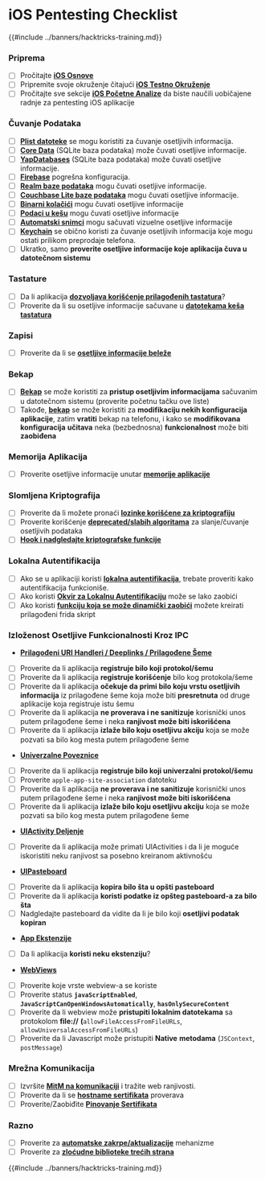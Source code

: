 # iOS Pentesting Checklist

{{#include ../banners/hacktricks-training.md}}

### Priprema

- [ ] Pročitajte [**iOS Osnove**](ios-pentesting/ios-basics.md)
- [ ] Pripremite svoje okruženje čitajući [**iOS Testno Okruženje**](ios-pentesting/ios-testing-environment.md)
- [ ] Pročitajte sve sekcije [**iOS Početne Analize**](ios-pentesting/index.html#initial-analysis) da biste naučili uobičajene radnje za pentesting iOS aplikacije

### Čuvanje Podataka

- [ ] [**Plist datoteke**](ios-pentesting/index.html#plist) se mogu koristiti za čuvanje osetljivih informacija.
- [ ] [**Core Data**](ios-pentesting/index.html#core-data) (SQLite baza podataka) može čuvati osetljive informacije.
- [ ] [**YapDatabases**](ios-pentesting/index.html#yapdatabase) (SQLite baza podataka) može čuvati osetljive informacije.
- [ ] [**Firebase**](ios-pentesting/index.html#firebase-real-time-databases) pogrešna konfiguracija.
- [ ] [**Realm baze podataka**](ios-pentesting/index.html#realm-databases) mogu čuvati osetljive informacije.
- [ ] [**Couchbase Lite baze podataka**](ios-pentesting/index.html#couchbase-lite-databases) mogu čuvati osetljive informacije.
- [ ] [**Binarni kolačići**](ios-pentesting/index.html#cookies) mogu čuvati osetljive informacije
- [ ] [**Podaci u kešu**](ios-pentesting/index.html#cache) mogu čuvati osetljive informacije
- [ ] [**Automatski snimci**](ios-pentesting/index.html#snapshots) mogu sačuvati vizuelne osetljive informacije
- [ ] [**Keychain**](ios-pentesting/index.html#keychain) se obično koristi za čuvanje osetljivih informacija koje mogu ostati prilikom preprodaje telefona.
- [ ] Ukratko, samo **proverite osetljive informacije koje aplikacija čuva u datotečnom sistemu**

### Tastature

- [ ] Da li aplikacija [**dozvoljava korišćenje prilagođenih tastatura**](ios-pentesting/index.html#custom-keyboards-keyboard-cache)?
- [ ] Proverite da li su osetljive informacije sačuvane u [**datotekama keša tastatura**](ios-pentesting/index.html#custom-keyboards-keyboard-cache)

### **Zapisi**

- [ ] Proverite da li se [**osetljive informacije beleže**](ios-pentesting/index.html#logs)

### Bekap

- [ ] [**Bekap**](ios-pentesting/index.html#backups) se može koristiti za **pristup osetljivim informacijama** sačuvanim u datotečnom sistemu (proverite početnu tačku ove liste)
- [ ] Takođe, [**bekap**](ios-pentesting/index.html#backups) se može koristiti za **modifikaciju nekih konfiguracija aplikacije**, zatim **vratiti** bekap na telefonu, i kako se **modifikovana konfiguracija** **učitava** neka (bezbednosna) **funkcionalnost** može biti **zaobiđena**

### **Memorija Aplikacija**

- [ ] Proverite osetljive informacije unutar [**memorije aplikacije**](ios-pentesting/index.html#testing-memory-for-sensitive-data)

### **Slomljena Kriptografija**

- [ ] Proverite da li možete pronaći [**lozinke korišćene za kriptografiju**](ios-pentesting/index.html#broken-cryptography)
- [ ] Proverite korišćenje [**deprecated/slabih algoritama**](ios-pentesting/index.html#broken-cryptography) za slanje/čuvanje osetljivih podataka
- [ ] [**Hook i nadgledajte kriptografske funkcije**](ios-pentesting/index.html#broken-cryptography)

### **Lokalna Autentifikacija**

- [ ] Ako se u aplikaciji koristi [**lokalna autentifikacija**](ios-pentesting/index.html#local-authentication), trebate proveriti kako autentifikacija funkcioniše.
- [ ] Ako koristi [**Okvir za Lokalnu Autentifikaciju**](ios-pentesting/index.html#local-authentication-framework) može se lako zaobići
- [ ] Ako koristi [**funkciju koja se može dinamički zaobići**](ios-pentesting/index.html#local-authentication-using-keychain) možete kreirati prilagođeni frida skript

### Izloženost Osetljive Funkcionalnosti Kroz IPC

- [**Prilagođeni URI Handleri / Deeplinks / Prilagođene Šeme**](ios-pentesting/index.html#custom-uri-handlers-deeplinks-custom-schemes)
- [ ] Proverite da li aplikacija **registruje bilo koji protokol/šemu**
- [ ] Proverite da li aplikacija **registruje korišćenje** bilo kog protokola/šeme
- [ ] Proverite da li aplikacija **očekuje da primi bilo koju vrstu osetljivih informacija** iz prilagođene šeme koja može biti **presretnuta** od druge aplikacije koja registruje istu šemu
- [ ] Proverite da li aplikacija **ne proverava i ne sanitizuje** korisnički unos putem prilagođene šeme i neka **ranjivost može biti iskorišćena**
- [ ] Proverite da li aplikacija **izlaže bilo koju osetljivu akciju** koja se može pozvati sa bilo kog mesta putem prilagođene šeme
- [**Univerzalne Poveznice**](ios-pentesting/index.html#universal-links)
- [ ] Proverite da li aplikacija **registruje bilo koji univerzalni protokol/šemu**
- [ ] Proverite `apple-app-site-association` datoteku
- [ ] Proverite da li aplikacija **ne proverava i ne sanitizuje** korisnički unos putem prilagođene šeme i neka **ranjivost može biti iskorišćena**
- [ ] Proverite da li aplikacija **izlaže bilo koju osetljivu akciju** koja se može pozvati sa bilo kog mesta putem prilagođene šeme
- [**UIActivity Deljenje**](ios-pentesting/ios-uiactivity-sharing.md)
- [ ] Proverite da li aplikacija može primati UIActivities i da li je moguće iskoristiti neku ranjivost sa posebno kreiranom aktivnošću
- [**UIPasteboard**](ios-pentesting/ios-uipasteboard.md)
- [ ] Proverite da li aplikacija **kopira bilo šta u opšti pasteboard**
- [ ] Proverite da li aplikacija **koristi podatke iz opšteg pasteboard-a za bilo šta**
- [ ] Nadgledajte pasteboard da vidite da li je bilo koji **osetljivi podatak kopiran**
- [**App Ekstenzije**](ios-pentesting/ios-app-extensions.md)
- [ ] Da li aplikacija **koristi neku ekstenziju**?
- [**WebViews**](ios-pentesting/ios-webviews.md)
- [ ] Proverite koje vrste webview-a se koriste
- [ ] Proverite status **`javaScriptEnabled`**, **`JavaScriptCanOpenWindowsAutomatically`**, **`hasOnlySecureContent`**
- [ ] Proverite da li webview može **pristupiti lokalnim datotekama** sa protokolom **file://** **(**`allowFileAccessFromFileURLs`, `allowUniversalAccessFromFileURLs`)
- [ ] Proverite da li Javascript može pristupiti **Native** **metodama** (`JSContext`, `postMessage`)

### Mrežna Komunikacija

- [ ] Izvršite [**MitM na komunikaciji**](ios-pentesting/index.html#network-communication) i tražite web ranjivosti.
- [ ] Proverite da li se [**hostname sertifikata**](ios-pentesting/index.html#hostname-check) proverava
- [ ] Proverite/Zaobiđite [**Pinovanje Sertifikata**](ios-pentesting/index.html#certificate-pinning)

### **Razno**

- [ ] Proverite za [**automatske zakrpe/aktualizacije**](ios-pentesting/index.html#hot-patching-enforced-updateing) mehanizme
- [ ] Proverite za [**zloćudne biblioteke trećih strana**](ios-pentesting/index.html#third-parties)

{{#include ../banners/hacktricks-training.md}}
